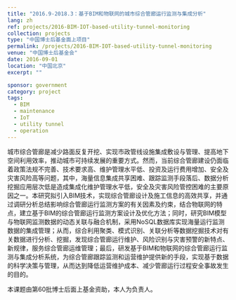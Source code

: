 ```yaml
---
title: "2016.9-2018.3：基于BIM和物联网的城市综合管廊运行监测与集成分析"
lang: zh
ref: projects/2016-BIM-IOT-based-utility-tunnel-monitoring
collection: projects
type: "中国博士后基金面上项目"
permalink: /projects/2016-BIM-IOT-based-utility-tunnel-monitoring
venue: "中国博士后基金会"
date: 2016-09-01
location: "中国北京"
excerpt: ""

sponsor: government
category: project
tags: 
  - BIM
  - maintenance
  - IoT
  - utility tunnel
  - operation
---
```


城市综合管廊是减少路面反复开挖、实现市政管线设施集成敷设与管理、提高地下空间利用效率，推动城市可持续发展的重要方式。然而，当前综合管廊建设仍面临着政策法规不完善、技术要求高、维护管理水平低、投资及运行费用增加、安全及灾害风险高等问题，其中，海量信息集成共享困难、跟踪监测手段落后、数据分析挖掘应用层次低是造成集成化维护管理水平低，安全及灾害风险管控困难的主要原因之一。本研究拟引入BIM技术，实现综合管廊设计及施工信息的高效共享，并通过调研分析总结影响综合管廊运行监测方案的有关因素及约束，结合物联网的特点，建立基于BIM的综合管廊运行监测方案设计及优化方法；同时，研究BIM模型与物联网监测数据的动态关联与融合机制，采用NoSQL数据库实现海量运行监测数据的集成管理；从而，综合利用聚类、模式识别、关联分析等数据挖掘技术对有关数据进行分析、挖掘，发现综合管廊运行维护、风险识别与灾害预警的新特点、新规律，服务综合管廊运维管理；最后，研发基于BIM和物联网的综合管廊运行监测与集成分析系统，为综合管廊跟踪监测和运营维护提供新的手段，实现基于数据的科学决策与管理，从而达到降低运营维护成本、减少管廊运行过程安全事故发生的目的。

本课题由第60批博士后面上基金资助，本人为负责人。